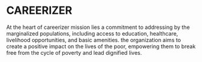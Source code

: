 # CAREERIZER
At the heart of careerizer mission lies a commitment to addressing by the marginalized populations, including access to education, healthcare, livelihood opportunities, and basic amenities. the organization aims to create a positive impact on the lives of the poor, empowering them to break free from the cycle of poverty and lead dignified lives.
